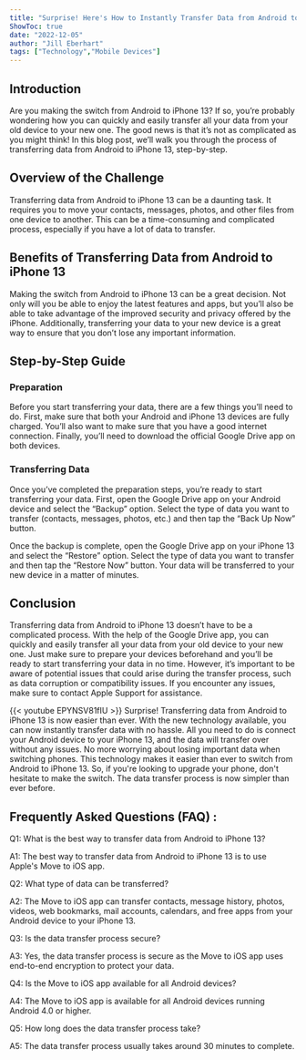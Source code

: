 ```yaml
---
title: "Surprise! Here's How to Instantly Transfer Data from Android to iPhone 13 with No Hassle!"
ShowToc: true 
date: "2022-12-05"
author: "Jill Eberhart" 
tags: ["Technology","Mobile Devices"]
---
```

## Introduction

Are you making the switch from Android to iPhone 13? If so, you’re probably wondering how you can quickly and easily transfer all your data from your old device to your new one. The good news is that it’s not as complicated as you might think! In this blog post, we’ll walk you through the process of transferring data from Android to iPhone 13, step-by-step.

## Overview of the Challenge

Transferring data from Android to iPhone 13 can be a daunting task. It requires you to move your contacts, messages, photos, and other files from one device to another. This can be a time-consuming and complicated process, especially if you have a lot of data to transfer.

## Benefits of Transferring Data from Android to iPhone 13

Making the switch from Android to iPhone 13 can be a great decision. Not only will you be able to enjoy the latest features and apps, but you’ll also be able to take advantage of the improved security and privacy offered by the iPhone. Additionally, transferring your data to your new device is a great way to ensure that you don’t lose any important information.

## Step-by-Step Guide

### Preparation

Before you start transferring your data, there are a few things you’ll need to do. First, make sure that both your Android and iPhone 13 devices are fully charged. You’ll also want to make sure that you have a good internet connection. Finally, you’ll need to download the official Google Drive app on both devices.

### Transferring Data

Once you’ve completed the preparation steps, you’re ready to start transferring your data. First, open the Google Drive app on your Android device and select the “Backup” option. Select the type of data you want to transfer (contacts, messages, photos, etc.) and then tap the “Back Up Now” button.

Once the backup is complete, open the Google Drive app on your iPhone 13 and select the “Restore” option. Select the type of data you want to transfer and then tap the “Restore Now” button. Your data will be transferred to your new device in a matter of minutes.

## Conclusion

Transferring data from Android to iPhone 13 doesn’t have to be a complicated process. With the help of the Google Drive app, you can quickly and easily transfer all your data from your old device to your new one. Just make sure to prepare your devices beforehand and you’ll be ready to start transferring your data in no time. However, it’s important to be aware of potential issues that could arise during the transfer process, such as data corruption or compatibility issues. If you encounter any issues, make sure to contact Apple Support for assistance.

{{< youtube EPYNSV81fIU >}} 
Surprise! Transferring data from Android to iPhone 13 is now easier than ever. With the new technology available, you can now instantly transfer data with no hassle. All you need to do is connect your Android device to your iPhone 13, and the data will transfer over without any issues. No more worrying about losing important data when switching phones. This technology makes it easier than ever to switch from Android to iPhone 13. So, if you're looking to upgrade your phone, don't hesitate to make the switch. The data transfer process is now simpler than ever before.

## Frequently Asked Questions (FAQ) :
Q1: What is the best way to transfer data from Android to iPhone 13?

A1: The best way to transfer data from Android to iPhone 13 is to use Apple's Move to iOS app.

Q2: What type of data can be transferred?

A2: The Move to iOS app can transfer contacts, message history, photos, videos, web bookmarks, mail accounts, calendars, and free apps from your Android device to your iPhone 13.

Q3: Is the data transfer process secure?

A3: Yes, the data transfer process is secure as the Move to iOS app uses end-to-end encryption to protect your data.

Q4: Is the Move to iOS app available for all Android devices?

A4: The Move to iOS app is available for all Android devices running Android 4.0 or higher.

Q5: How long does the data transfer process take?

A5: The data transfer process usually takes around 30 minutes to complete.


